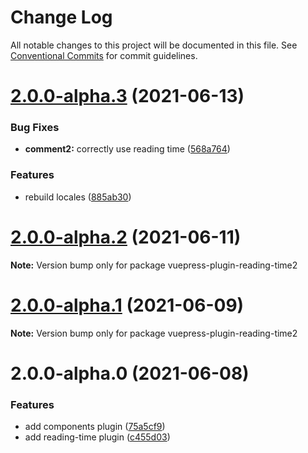 # Change Log

All notable changes to this project will be documented in this file.
See [Conventional Commits](https://conventionalcommits.org) for commit guidelines.

# [2.0.0-alpha.3](https://github.com/Mister-Hope/vuepress-theme-hope/compare/v2.0.0-alpha.2...v2.0.0-alpha.3) (2021-06-13)

### Bug Fixes

- **comment2:** correctly use reading time ([568a764](https://github.com/Mister-Hope/vuepress-theme-hope/commit/568a7647201a429ead66a7f905b90f44902d8e5d))

### Features

- rebuild locales ([885ab30](https://github.com/Mister-Hope/vuepress-theme-hope/commit/885ab30af568537adfbc8e873795548865535fb5))

# [2.0.0-alpha.2](https://github.com/Mister-Hope/vuepress-theme-hope/compare/v2.0.0-alpha.1...v2.0.0-alpha.2) (2021-06-11)

**Note:** Version bump only for package vuepress-plugin-reading-time2

# [2.0.0-alpha.1](https://github.com/Mister-Hope/vuepress-theme-hope/compare/v2.0.0-alpha.0...v2.0.0-alpha.1) (2021-06-09)

**Note:** Version bump only for package vuepress-plugin-reading-time2

# 2.0.0-alpha.0 (2021-06-08)

### Features

- add components plugin ([75a5cf9](https://github.com/Mister-Hope/vuepress-theme-hope/commit/75a5cf9e96c2154c091760d86b668f900cfe9625))
- add reading-time plugin ([c455d03](https://github.com/Mister-Hope/vuepress-theme-hope/commit/c455d032a6c1c43fd94d725381685f7dffe0a390))
